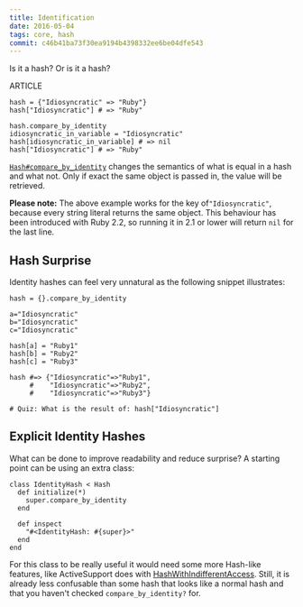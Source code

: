 ```yaml
---
title: Identification
date: 2016-05-04
tags: core, hash
commit: c46b41ba73f30ea9194b4398332ee6be04dfe543
---
```


Is it a hash? Or is it a hash?

ARTICLE

    hash = {"Idiosyncratic" => "Ruby"}
    hash["Idiosyncratic"] # => "Ruby"

    hash.compare_by_identity
    idiosyncratic_in_variable = "Idiosyncratic"
    hash[idiosyncratic_in_variable] # => nil
    hash["Idiosyncratic"] # => "Ruby"

[`Hash#compare_by_identity`](http://ruby-doc.org/core-2.3.0/Hash.html#method-i-compare_by_identity) changes the semantics of what is equal in a hash and what not. Only if exact the same object is passed in, the value will be retrieved.

**Please note:** The above example works for the key of`"Idiosyncratic"`, because every string literal returns the same object. This behaviour has been introduced with Ruby 2.2, so running it in 2.1 or lower will return `nil` for the last line.

## Hash Surprise

Identity hashes can feel very unnatural as the following snippet illustrates:

    hash = {}.compare_by_identity

    a="Idiosyncratic"
    b="Idiosyncratic"
    c="Idiosyncratic"

    hash[a] = "Ruby1"
    hash[b] = "Ruby2"
    hash[c] = "Ruby3"

    hash #=> {"Idiosyncratic"=>"Ruby1",
         #    "Idiosyncratic"=>"Ruby2",
         #    "Idiosyncratic"=>"Ruby3"}

    # Quiz: What is the result of: hash["Idiosyncratic"]

## Explicit Identity Hashes

What can be done to improve readability and reduce surprise? A starting point can be using an extra class:

    class IdentityHash < Hash
      def initialize(*)
        super.compare_by_identity
      end

      def inspect
        "#<IdentityHash: #{super}>"
      end
    end

For this class to be really useful it would need some more Hash-like features, like ActiveSupport does with [HashWithIndifferentAccess](https://github.com/rails/rails/blob/master/activesupport/lib/active_support/hash_with_indifferent_access.rb). Still, it is already less confusable than some hash that looks like a normal hash and that you haven't checked `compare_by_identity?` for.
